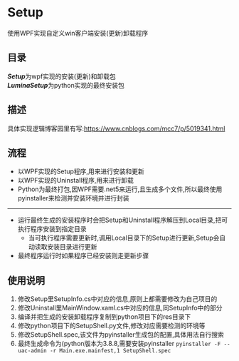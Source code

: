 # Setup
使用WPF实现自定义win客户端安装(更新)卸载程序


## 目录
***Setup***为wpf实现的安装(更新)和卸载包  
***LuminaSetup***为python实现的最终安装包  

## 描述
具体实现逻辑博客园里有写:https://www.cnblogs.com/mcc7/p/5019341.html

## 流程

- 以WPF实现的Setup程序,用来进行安装和更新
- 以WPF实现的Uninstall程序,用来进行卸载
- Python为最终打包,因WPF需要.net5来运行,且生成多个文件,所以最终使用pyinstaller来检测并安装环境并进行封装
-----
- 运行最终生成的安装程序时会把Setup和Uninstall程序解压到Local目录,把可执行程序安装到指定目录
    * 当可执行程序需要更新时,调用Local目录下的Setup进行更新,Setup会自动读取安装目录进行更新
- 最终程序运行时如果程序已经安装则走更新步骤
  
  
## 使用说明
1. 修改Setup里SetupInfo.cs中对应的信息,原则上都需要修改为自己项目的  
2. 修改Uninstall里MainWindow.xaml.cs中对应的信息,同SetupInfo中的部分  
3. 编译并把生成的安装卸载程序复制到python项目下的res目录下  
4. 修改python项目下的SetupShell.py文件,修改对应需要检测的环境等  
5. 修改SetupShell.spec,该文件为pyinstaller生成包的配置,具体用法自行搜索  
6. 最终生成命令为(python版本为3.8.8,需要安装pyinstaller
`pyinstaller -F --uac-admin -r Main.exe.mainfest,1 SetupShell.spec`

